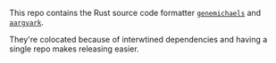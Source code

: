 This repo contains the Rust source code formatter [`genemichaels`](./readme_genemichaels.md) and [`aargvark`](./readme_aargvark.md).

They're colocated because of interwtined dependencies and having a single repo makes releasing easier.
